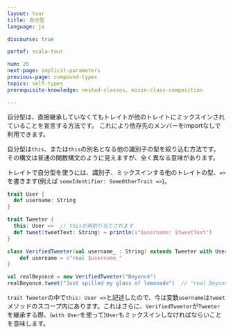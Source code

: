 ```yaml
---
layout: tour
title: 自分型
language: ja

discourse: true

partof: scala-tour

num: 25
next-page: implicit-parameters
previous-page: compound-types
topics: self-types
prerequisite-knowledge: nested-classes, mixin-class-composition

---
```

自分型は、直接継承していなくてもトレイトが他のトレイトにミックスインされていることを宣言する方法です。
これにより依存先のメンバーをimportなしで利用できます。

自分型は`this`、または`this`の別名となる他の識別子の型を絞り込む方法です。
その構文は普通の関数構文のように見えますが、全く異なる意味があります。

トレイトで自分型を使うには、識別子、ミックスインする他のトレイトの型、`=>`を書きます(例えば `someIdentifier: SomeOtherTrait =>`)。
```scala mdoc
trait User {
  def username: String
}

trait Tweeter {
  this: User =>  // thisが再割り当てされます
  def tweet(tweetText: String) = println(s"$username: $tweetText")
}

class VerifiedTweeter(val username_ : String) extends Tweeter with User {  // TweeterがUserを必要とするためミックスインします。
	def username = s"real $username_"
}

val realBeyoncé = new VerifiedTweeter("Beyoncé")
realBeyoncé.tweet("Just spilled my glass of lemonade")  // "real Beyoncé: Just spilled my glass of lemonade"と出力します。
```
`trait Tweeter`の中で`this: User =>`と記述したので、今は変数`username`は`tweet`メソッドのスコープ内にあります。これはさらに、`VerifiedTweeter`が`Tweeter`を継承する際、(`with User`を使って)`User`もミックスインしなければならいことを意味します。
